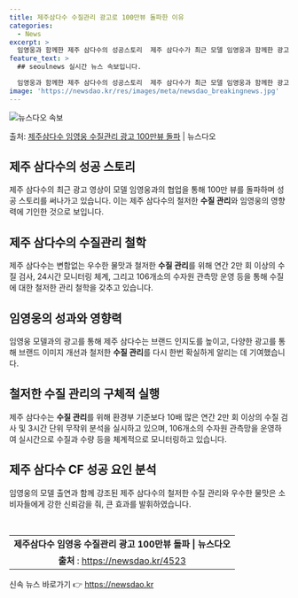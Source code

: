 ```yaml
---
title: 제주삼다수 수질관리 광고로 100만뷰 돌파한 이유
categories:
  - News
excerpt: >
  임영웅과 함께한 제주 삼다수의 성공스토리  제주 삼다수가 최근 모델 임영웅과 함께한 광고 영상이 100만뷰를…
feature_text: >
  ## seoulnews 실시간 뉴스 속보입니다.

  임영웅과 함께한 제주 삼다수의 성공스토리  제주 삼다수가 최근 모델 임영웅과 함께한 광고 영상이 100만뷰를…
image: 'https://newsdao.kr/res/images/meta/newsdao_breakingnews.jpg'
---
```


![뉴스다오 속보](https://newsdao.kr/res/images/meta/newsdao_breakingnews.jpg)

<p>출처: <a href="https://newsdao.kr/4523" rel="dofollow">제주삼다수 임영웅 수질관리 광고 100만뷰 돌파</a> | 뉴스다오</p>

<h2 data-ke-size="size26">제주 삼다수의 성공 스토리</h2>
<p data-ke-size="size16">제주 삼다수의 최근 광고 영상이 모델 임영웅과의 협업을 통해 100만 뷰를 돌파하며 성공 스토리를 써나가고 있습니다. 이는 제주 삼다수의 철저한 <b>수질 관리</b>와 임영웅의 영향력에 기인한 것으로 보입니다.</p>

<h2 data-ke-size="size26">제주 삼다수의 수질관리 철학</h2>
<p data-ke-size="size16">제주 삼다수는 변함없는 우수한 물맛과 철저한 <b>수질 관리</b>를 위해 연간 2만 회 이상의 수질 검사, 24시간 모니터링 체계, 그리고 106개소의 수자원 관측망 운영 등을 통해 수질에 대한 철저한 관리 철학을 갖추고 있습니다.</p>

<h2 data-ke-size="size26">임영웅의 성과와 영향력</h2>
<p data-ke-size="size16">임영웅 모델과의 광고를 통해 제주 삼다수는 브랜드 인지도를 높이고, 다양한 광고를 통해 브랜드 이미지 개선과 철저한 <b>수질 관리</b>를 다시 한번 확실하게 알리는 데 기여했습니다.</p>

<h2 data-ke-size="size26">철저한 수질 관리의 구체적 실행</h2>
<p data-ke-size="size16">제주 삼다수는 <b>수질 관리</b>를 위해 환경부 기준보다 10배 많은 연간 2만 회 이상의 수질 검사 및 3시간 단위 무작위 분석을 실시하고 있으며, 106개소의 수자원 관측망을 운영하여 실시간으로 수질과 수량 등을 체계적으로 모니터링하고 있습니다.</p>

<h2 data-ke-size="size26">제주 삼다수 CF 성공 요인 분석</h2>
<p data-ke-size="size16">임영웅의 모델 출연과 함께 강조된 제주 삼다수의 철저한 수질 관리와 우수한 물맛은 소비자들에게 강한 신뢰감을 줘, 큰 효과를 발휘하였습니다.</p>
<p data-ke-size="size16">&nbsp;</p>
<table>
	<tbody>
		<tr>
			<td style="text-align: center; height: 17px;"><b>제주삼다수 임영웅 수질관리 광고 100만뷰 돌파 | 뉴스다오</b></td>
		</tr>
		<tr>
			<td style="text-align: center; height: 17px;"><b>출처</b> : <a href="https://newsdao.kr/4523">https://newsdao.kr/4523</a></td>
		</tr>
	</tbody>
</table>
<p data-ke-size="size16"></p> 

신속 뉴스 바로가기 👉 <a href="https://newsdao.kr" rel="dofollow">https://newsdao.kr</a>


